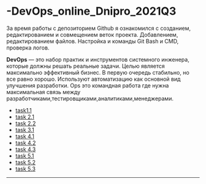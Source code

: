 # -DevOps_online_Dnipro_2021Q3

За время работы с депозиторием Github я ознакомился с созданием, редактированием и совмещением веток проекта. Добавлением, редактированием файлов. Настройка и команды Git Bash и СMD, проверка логов.

**DevOps** — это набор практик и инструментов системного инженера, которые должны решать реальные задачи. Целью является максимально эффективный бизнес. В первую очередь стабильно, но все равно хорошо. 
Используют автоматизацию как основной вид улучшения разработки. Ops это командная работа где нужна максимальная связь между разработчиками,тестировщиками,аналитиками,менеджерами.
 
- [task1.1](m1/index.html)
- [task 2.1](/m2/readme.md)
- [task 2.2](https://github.com/DPav1enk0/-DevOps_online_Dnipro_2021Q3/blob/718150669bd554a47600439a1985c2b7783faaf4/m2/task%202.2/readme.md)
- [task 3.1](https://github.com/DPav1enk0/-DevOps_online_Dnipro_2021Q3/blob/57d1137e022f3007ebd34f9b513568943acc22af/m3/task%203.1/readme.md)
- [task 4.1](m4/task4.1/readme.md)
- [task 4.2](m4/task4.2/readme.md)
- [task 4.3](m4/task4.3/readme.md)
- [task 5.1](m5/task5.1/readme.md)
- [task 5.2](m5/taks5.2/readme.md)
- [task 5.3](m5/task5.3/readme.md)
---

